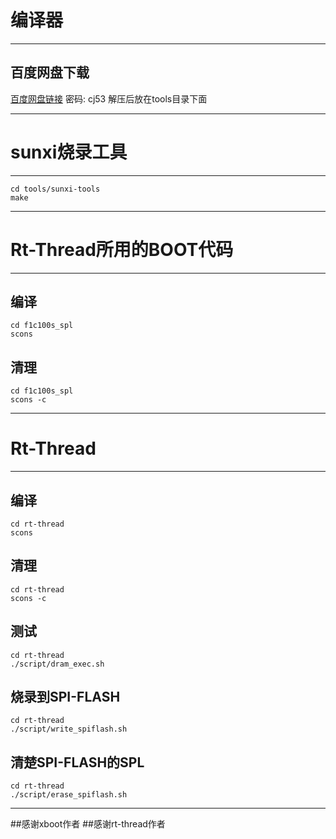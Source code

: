 # 编译器
---
## 百度网盘下载
[百度网盘链接](https://pan.baidu.com/s/1p6ZYa3AyKuIl3OleZJiONQ)
密码: cj53
解压后放在tools目录下面

---
# sunxi烧录工具
---
```shell
cd tools/sunxi-tools
make
```
---
# Rt-Thread所用的BOOT代码
---
## 编译
```shell
cd f1c100s_spl
scons
```
## 清理
```shell
cd f1c100s_spl
scons -c
```
---
# Rt-Thread
---
## 编译
```shell
cd rt-thread
scons
```
## 清理
```shell
cd rt-thread
scons -c
```
## 测试
```shell
cd rt-thread
./script/dram_exec.sh
```
## 烧录到SPI-FLASH
```shell
cd rt-thread
./script/write_spiflash.sh
```
## 清楚SPI-FLASH的SPL
```shell
cd rt-thread
./script/erase_spiflash.sh
```
---
##感谢xboot作者
##感谢rt-thread作者
